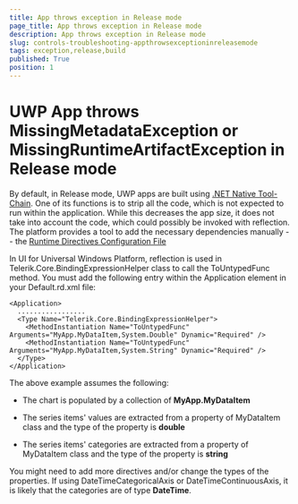 ```yaml
---
title: App throws exception in Release mode 
page_title: App throws exception in Release mode
description: App throws exception in Release mode
slug: controls-troubleshooting-appthrowsexceptioninreleasemode
tags: exception,release,build
published: True
position: 1
---
```


# UWP App throws MissingMetadataException or MissingRuntimeArtifactException in Release mode

By default, in Release mode, UWP apps are built using [.NET Native Tool-Chain](http://blogs.msdn.com/b/dotnet/archive/2014/05/09/the-net-native-tool-chain.aspx). One of its functions is to strip all the code, which is not expected to run within the application. While this decreases the app size, it does not take into account the code, which could possibly be invoked with reflection. The platform provides a tool to add the necessary dependencies manually -- the [Runtime Directives Configuration File](https://msdn.microsoft.com/en-us/library/dn600639.aspx)

In UI for Universal Windows Platform, reflection is used in Telerik.Core.BindingExpressionHelper class to call the ToUntypedFunc method. You must add the following entry within the Application element in your Default.rd.xml file:

	<Application>
	  ................. 
	  <Type Name="Telerik.Core.BindingExpressionHelper">
        <MethodInstantiation Name="ToUntypedFunc" Arguments="MyApp.MyDataItem,System.Double" Dynamic="Required" />
	    <MethodInstantiation Name="ToUntypedFunc" Arguments="MyApp.MyDataItem,System.String" Dynamic="Required" />
      </Type>
	</Application>

The above example assumes the following:
 

- The chart is populated by a collection of **MyApp.MyDataItem**


- The series items' values are extracted from a property of MyDataItem class and the type of the property is **double**


- The series items' categories are extracted from a property of MyDataItem class and the type of the property is **string**

You might need to add more directives and/or change the types of the properties. If using DateTimeCategoricalAxis or DateTimeContinuousAxis, it is likely that the categories are of type **DateTime**.  

